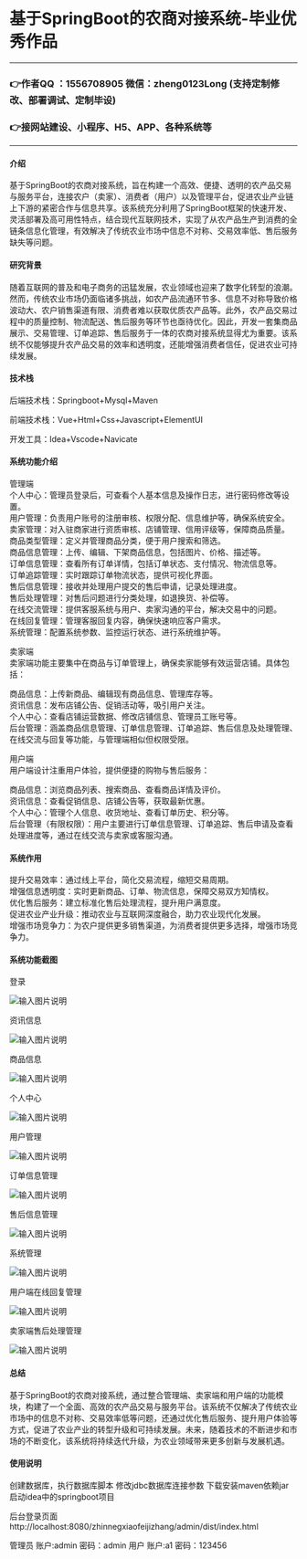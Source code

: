 # 基于SpringBoot的农商对接系统-毕业优秀作品

---
### 👉作者QQ ：1556708905 微信：zheng0123Long (支持定制修改、部署调试、定制毕设)

### 👉接网站建设、小程序、H5、APP、各种系统等

---

#### 介绍

基于SpringBoot的农商对接系统，旨在构建一个高效、便捷、透明的农产品交易与服务平台，连接农户（卖家）、消费者（用户）以及管理平台，促进农业产业链上下游的紧密合作与信息共享。该系统充分利用了SpringBoot框架的快速开发、灵活部署及高可用性特点，结合现代互联网技术，实现了从农产品生产到消费的全链条信息化管理，有效解决了传统农业市场中信息不对称、交易效率低、售后服务缺失等问题。

#### 研究背景

随着互联网的普及和电子商务的迅猛发展，农业领域也迎来了数字化转型的浪潮。然而，传统农业市场仍面临诸多挑战，如农产品流通环节多、信息不对称导致价格波动大、农户销售渠道有限、消费者难以获取优质农产品等。此外，农产品交易过程中的质量控制、物流配送、售后服务等环节也亟待优化。因此，开发一套集商品展示、交易管理、订单追踪、售后服务于一体的农商对接系统显得尤为重要。该系统不仅能够提升农产品交易的效率和透明度，还能增强消费者信任，促进农业可持续发展。

#### 技术栈

后端技术栈：Springboot+Mysql+Maven

前端技术栈：Vue+Html+Css+Javascript+ElementUI

开发工具：Idea+Vscode+Navicate

#### 系统功能介绍

管理端  
个人中心：管理员登录后，可查看个人基本信息及操作日志，进行密码修改等设置。  
用户管理：负责用户账号的注册审核、权限分配、信息维护等，确保系统安全。  
卖家管理：对入驻商家进行资质审核、店铺管理、信用评级等，保障商品质量。  
商品类型管理：定义并管理商品分类，便于用户搜索和筛选。  
商品信息管理：上传、编辑、下架商品信息，包括图片、价格、描述等。  
订单信息管理：查看所有订单详情，包括订单状态、支付情况、物流信息等。  
订单追踪管理：实时跟踪订单物流状态，提供可视化界面。  
售后信息管理：接收并处理用户提交的售后申请，记录处理进度。  
售后处理管理：对售后问题进行分类处理，如退换货、补偿等。  
在线交流管理：提供客服系统与用户、卖家沟通的平台，解决交易中的问题。  
在线回复管理：管理客服回复内容，确保快速响应客户需求。  
系统管理：配置系统参数、监控运行状态、进行系统维护等。  

卖家端  
卖家端功能主要集中在商品与订单管理上，确保卖家能够有效运营店铺。具体包括：

商品信息：上传新商品、编辑现有商品信息、管理库存等。  
资讯信息：发布店铺公告、促销活动等，吸引用户关注。  
个人中心：查看店铺运营数据、修改店铺信息、管理员工账号等。  
后台管理：涵盖商品信息管理、订单信息管理、订单追踪、售后信息及处理管理、在线交流与回复等功能，与管理端相似但权限受限。  

用户端  
用户端设计注重用户体验，提供便捷的购物与售后服务：

商品信息：浏览商品列表、搜索商品、查看商品详情及评价。  
资讯信息：查看促销信息、店铺公告等，获取最新优惠。  
个人中心：管理个人信息、收货地址、查看订单历史、积分等。  
后台管理（有限权限）：用户主要进行订单信息管理、订单追踪、售后申请及查看处理进度等，通过在线交流与卖家或客服沟通。  

#### 系统作用

提升交易效率：通过线上平台，简化交易流程，缩短交易周期。  
增强信息透明度：实时更新商品、订单、物流信息，保障交易双方知情权。  
优化售后服务：建立标准化售后处理流程，提升用户满意度。  
促进农业产业升级：推动农业与互联网深度融合，助力农业现代化发展。  
增强市场竞争力：为农户提供更多销售渠道，为消费者提供更多选择，增强市场竞争力。  

#### 系统功能截图

登录

![输入图片说明](images/f5ab7d66c6e068315088cf37c8b667b.png)

资讯信息

![输入图片说明](images/7fec5d7f144bcbf35f20ecd8fee5362.png)

商品信息

![输入图片说明](images/680fad8946ae88b55309520e3260c09.png)

个人中心

![输入图片说明](images/dfca6795c7039ad76d697dae0633a9d.png)

用户管理

![输入图片说明](images/ee770337c692a7f820dd577b63eb2a3.png)

订单信息管理

![输入图片说明](images/9f1142e17534f6d45e0c63bc5af3830.png)

售后信息管理

![输入图片说明](images/c4a1292719809e7e970f202fb08aab3.png)

系统管理

![输入图片说明](images/27163afe947efd95b4f3756b65fd658.png)

用户端在线回复管理

![输入图片说明](images/167e6ed45283473eadcffb9b8a503dd.png)

卖家端售后处理管理

![输入图片说明](images/cd051ee07dfa460e316c51029b46755.png)

#### 总结

基于SpringBoot的农商对接系统，通过整合管理端、卖家端和用户端的功能模块，构建了一个全面、高效的农产品交易与服务平台。该系统不仅解决了传统农业市场中的信息不对称、交易效率低等问题，还通过优化售后服务、提升用户体验等方式，促进了农业产业的转型升级和可持续发展。未来，随着技术的不断进步和市场的不断变化，该系统将持续迭代升级，为农业领域带来更多创新与发展机遇。

#### 使用说明

创建数据库，执行数据库脚本 修改jdbc数据库连接参数 下载安装maven依赖jar 启动idea中的springboot项目

后台登录页面
http://localhost:8080/zhinnegxiaofeijizhang/admin/dist/index.html

管理员				账户:admin 		密码：admin
用户				账户:a1 		密码：123456
